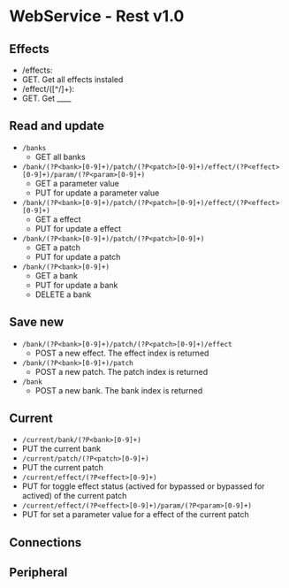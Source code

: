 # WebService - Rest v1.0

## Effects

* /effects: 
 * GET. Get all effects instaled
* /effect/([^/]+):
 * GET. Get ____

## Read and update

* ```/banks```
  *  GET all banks
* ```/bank/(?P<bank>[0-9]+)/patch/(?P<patch>[0-9]+)/effect/(?P<effect>[0-9]+)/param/(?P<param>[0-9]+)```
  * GET a parameter value
  * PUT for update a parameter value
* ```/bank/(?P<bank>[0-9]+)/patch/(?P<patch>[0-9]+)/effect/(?P<effect>[0-9]+)```
  * GET a effect
  * PUT for update a effect
* ```/bank/(?P<bank>[0-9]+)/patch/(?P<patch>[0-9]+)```
  * GET a patch
  * PUT for update a patch
* ```/bank/(?P<bank>[0-9]+)```
  * GET a bank
  * PUT for update a bank
  * DELETE a bank

## Save new

* ```/bank/(?P<bank>[0-9]+)/patch/(?P<patch>[0-9]+)/effect```
  * POST a new effect. The effect index is returned
* ```/bank/(?P<bank>[0-9]+)/patch```
  * POST a new patch. The patch index is returned
* ```/bank```
  * POST a new bank. The bank index is returned
        
## Current

* ```/current/bank/(?P<bank>[0-9]+)```
 * PUT the current bank
* ```/current/patch/(?P<patch>[0-9]+)```
 * PUT the current patch
* ```/current/effect/(?P<effect>[0-9]+)```
 * PUT for toggle effect status (actived for bypassed or bypassed for actived) of the current patch
* ```/current/effect/(?P<effect>[0-9]+)/param/(?P<param>[0-9]+)```
 * PUT for set a parameter value for a effect of the current patch

## Connections
        
## Peripheral